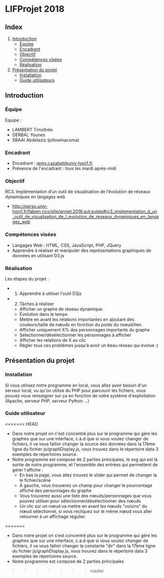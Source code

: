 # LIFProjet 2018

## Index

1. [Introduction](#introduction)
    * [Équipe](#equipe)
    * [Encadrant](#encadrant)
    * [Objectif](#objectif)
    * [Compétences visées](#competences-visees)
    * [Réalisation](#realisation)
1. [Présentation du projet](#presentation-du-projet)
    * [Installation](#installation)
    * [Guide utilisateurs](#guide-utilisateur)

<a name="introduction"></a>
## Introduction


[//]: # "{{{"

<a name="equipe"></a>
### Équipe

Equipe :
- LAMBERT Timothée
- DERBAL Younes
- SBAAI Abdelaziz (pillowinacoma)


<a name="encadrant"></a>
### Encadrant

- Encadrant : remy.cazabet@univ-lyon1.fr
- Présence de l'encadrant : tous les mardi après-midi

<a name="objectif"></a>
### Objectif

RC3. Implémentation d’un outil de visualisation de l’évolution de réseaux dynamiques en langages web
- http://perso.univ-lyon1.fr/fabien.rico/site/projet:2018:aut:sujets#rc3_implementation_d_un_outil_de_visualisation_de_l_evolution_de_reseaux_dynamiques_en_langages_web


<a name="competences-visees"></a>
### Compétences visées

- Langages Web : HTML, CSS, JavaScript, PHP, JQuery
- Apprendre à réaliser et manipuler des représentations graphiques de données en utilisant D3.js


<a name="realisation"></a>
### Réalisation

Les étapes du projet :
- 1) Apprendre à utiliser l'outil D3js

- 2) Tâches à réaliser
    - Afficher un graphe de réseau dynamique.
    - Évolution dans le temps
    - Mettre en avant les relations importantes en ajoutant des couleurs/taille de nœuds en fonction du poids du noeud/lien.
    - Afficher uniquement X% des personnages importants du graphe
    - Sélectionner/désélectionner les personnages à afficher
    - Afficher les relations de X au clic
    - Régler tous ces problèmes jusqu’à avoir un beau réseau qui évolue :)


[//]: # "}}}"



<a name="presentation-du-projet"></a>
## Présentation du projet


[//]: # "{{{"

<a name="installation"></a>
### Installation

Si vous utilisez notre programme en local, vous allez avoir besoin d'un serveur local, vu qu'on utilise du PHP pour parcourir les fichiers, vous pouvez vous renseigner sur ça en fonction de votre système d'exploitation (Apache, serveur PHP, serveur Python ...)

<a name="guide-utilisateurs"></a>
### Guide utilisateur

<<<<<<< HEAD
  - Dans notre projet on c'est concentré plus sur le programme qui gère les graphes que sur une interface, c.à.d que si vous voulez changer de fichiers, il va vous falloir changer la source des données dans la 17ème ligne du fichier js/graphDisplay.js, vous trouvez dans le répertoire data 3 exemples de répertoires source.
  - Notre programme est composé de 2 parties principales, le svg qui est la sortie de notre programme, et l'ensemble des entrées qui permettent de gérer l'affiche :
      + En bas la page, vous allez trouvez le slider qui permet de changer la le fichier/scène
      + À gauche, vous trouverez un champ pour changer le pourcentage affiché des personnages du graphe
      + Vous trouverez aussi une liste des nœuds/personnages que vous pouvez utiliser pour sélectionner/désélectionner des nœuds
      + Un clic sur un nœud va mettre en avant les nœuds "voisins" du nœud sélectionné, si vous recliquez sur le même nœud vous aller retourner à un affichage régulier.

=======
  - Dans notre projet on s'est concentré plus sur le programme qui gère les graphes que sur une interface, c.à.d que si vous voulez changer de fichiers, il va vous falloir changer la constante "dir" dans la 17ème ligne du fichier js/graphDisplay.js, vous trouvez dans le répertoire data 3 exemples de répertoires source.
  - Notre programme est composé de 2 parties principales
>>>>>>> master



[//]: # "}}}"
